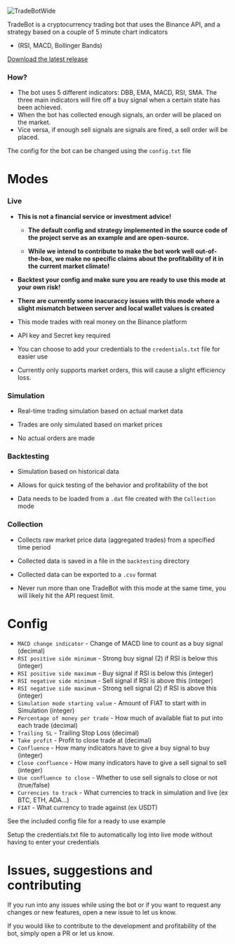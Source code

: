 ![TradeBotWide](https://user-images.githubusercontent.com/54057327/110005245-f18e6a80-7d20-11eb-9798-c6bb1213c508.png)

TradeBot is a cryptocurrency trading bot that uses the Binance API, and a strategy based on a couple of 5 minute chart
indicators

- (RSI, MACD, Bollinger Bands)

[Download the latest release](https://github.com/markusaksli/TradeBot/releases/latest)

### How?

- The bot uses 5 different indicators: DBB, EMA, MACD, RSI, SMA. The three main indicators will fire off a buy signal
  when a certain state has been achieved.
- When the bot has collected enough signals, an order will be placed on the market.
- Vice versa, if enough sell signals are signals are fired, a sell order will be placed.

The config for the bot can be changed using the `config.txt` file

# Modes

### Live

- **This is not a financial service or investment advice!**

  - **The default config and strategy implemented in the source code of the project serve as an example and are
    open-source.**

  - **While we intend to contribute to make the bot work well out-of-the-box, we make no specific claims about the
    profitability of it in the current market climate!**

- **Backtest your config and make sure you are ready to use this mode at your own risk!**

- **There are currently some inacuraccy issues with this mode where a slight mismatch between server and local wallet values is created**

- This mode trades with real money on the Binance platform

- API key and Secret key required

- You can choose to add your credentials to the `credentials.txt` file for easier use

- Currently only supports market orders, this will cause a slight efficiency loss.

### Simulation

- Real-time trading simulation based on actual market data

- Trades are only simulated based on market prices

- No actual orders are made

### Backtesting

- Simulation based on historical data

- Allows for quick testing of the behavior and profitability of the bot

- Data needs to be loaded from a `.dat` file created with the `Collection` mode

### Collection

- Collects raw market price data (aggregated trades) from a specified time period

- Collected data is saved in a file in the `backtesting` directory

- Collected data can be exported to a `.csv` format

- Never run more than one TradeBot with this mode at the same time, you will likely hit the API request limit.

# Config

- `MACD change indicator` - Change of MACD line to count as a buy signal (decimal)
- `RSI positive side minimum` - Strong buy signal (2) if RSI is below this (integer)
- `RSI positive side maximum` - Buy signal if RSI is below this (integer)
- `RSI negative side minimum` - Sell signal if RSI is above this (integer)
- `RSI negative side maximum` - Strong sell signal (2) if RSI is above this (integer)
- `Simulation mode starting value` - Amount of FIAT to start with in Simulation (integer)
- `Percentage of money per trade` - How much of available fiat to put into each trade (decimal)
- `Trailing SL` - Trailing Stop Loss (decimal)
- `Take profit` - Profit to close trade at (decimal)
- `Confluence` - How many indicators have to give a buy signal to buy (integer)
- `Close confluence` - How many indicators have to give a sell signal to sell (integer)
- `Use confluence to close` - Whether to use sell signals to close or not (true/false)
- `Currencies to track` - What currencies to track in simulation and live (ex BTC, ETH, ADA...)
- `FIAT` - What currency to trade against (ex USDT)

See the included config file for a ready to use example

Setup the credentials.txt file to automatically log into live mode without having to enter your credentials

# Issues, suggestions and contributing

If you run into any issues while using the bot or if you want to request any changes or new features, open a new issue
to let us know.

If you would like to contribute to the development and profitability of the bot, simply open a PR or let us know.
